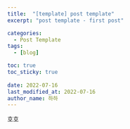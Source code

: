 ```yaml
---
title:  "[template] post template"
excerpt: "post template - first post"

categories:
  - Post Template
tags:
  - [blog]

toc: true
toc_sticky: true
 
date: 2022-07-16
last_modified_at: 2022-07-16
author_name: 하하
---
```

호호